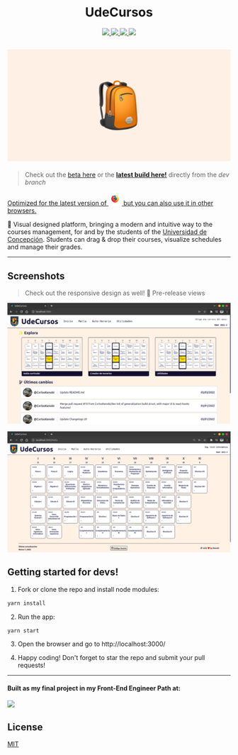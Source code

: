 <p align="center">
  <h1 align="center">UdeCursos</h1>
  <p align="center">
    <a href="https://reactjs.org/">
      <img 
        src="https://img.shields.io/badge/React-20232A?style=for-the-badge&logo=react&logoColor=61DAFB"
        target="_blank" rel="noopener noreferrer"
      />
    </a>
    <a href="https://redux.js.org/">
      <img 
        src="https://img.shields.io/badge/Redux-593D88?style=for-the-badge&logo=redux&logoColor=white"
        target="_blank" rel="noopener noreferrer"
       />
    </a>
    <a href="https://sass-lang.com/">
      <img 
        src="https://img.shields.io/badge/Sass-CC6699?style=for-the-badge&logo=sass&logoColor=white"
        target="_blank" rel="noopener noreferrer"
       />
    </a>
    <a href="https://yarnpkg.com/">
      <img 
        src="https://img.shields.io/badge/Yarn-2C8EBB?style=for-the-badge&logo=yarn&logoColor=white"
        target="_blank" rel="noopener noreferrer"
       />
    </a>
  </p>
</p>


![image](assets/banner.png)
---

> Check out the [beta here](https://udecursos.study/) or the **[latest build here!](http://build.udecursos.study/)** directly from the *dev branch*


<p>
  <a href="https://www.mozilla.org/" target="_blank" rel="noopener noreferrer">
    Optimized for the latest version of 
    <img src="assets/firefox.png" alt="Firefox" width="30" height="30" />
    but you can also use it in other browsers.
  </a>
</p>

🎒 Visual designed platform, bringing a modern and intuitive way to the courses management, for and by the students of the [Universidad de Concepción](https://admision.udec.cl/). Students can drag & drop their courses, visualize schedules and manage their grades.


---
## Screenshots
> Check out the responsive design as well! 👀
> Pre-release views 

![image](assets/latest-build.png)

![image](assets/malla.png)


## Getting started for devs!
1. Fork or clone the repo and install node modules:
```bash
yarn install
```

2. Run the app:
```bash
yarn start
```

3. Open the browser and go to http://localhost:3000/

4. Happy coding!
Don't forget to star the repo and submit your pull requests!

---

#### Built as my final project in my Front-End Engineer Path at:

<a href="https://codecademy.com/">
  <img 
    src="https://img.shields.io/badge/Codecademy-FFF0E5?style=for-the-badge&logo=codecademy&logoColor=303347"
    target="_blank" rel="noopener noreferrer"
  />
</a>

## License
[MIT](LICENSE)
